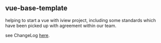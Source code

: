 ## vue-base-template
helping to start a vue with iview project, including some standards which have been picked up with agreement within our team.

see ChangeLog [here](./CHANGELOG.md).